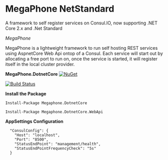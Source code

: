 # MegaPhone NetStandard
A framework to self register services on Consul.IO, now supporting .NET Core 2.x and .Net Standard

*MegaPhone*

MegaPhone is a lightweight framework to run self hosting REST services using AspnetCore Web Api ontop of a Consul. Each service will start out by allocating a free port to run on, once the service is started, it will register itself in the local cluster provider.

**MegaPhone.DotnetCore**
[![NuGet](https://buildstats.info/nuget/Megaphone.DotnetCore)](http://www.nuget.org/packages/Megaphone.DotnetCore)

[![Build Status](https://img.shields.io/appveyor/ci/thiagoloureiro/megaphone-netstandard/master.svg)](https://ci.appveyor.com/project/thiagoloureiro/megaphone-netstandard) 

**Install the Package**

```Install-Package Megaphone.DotnetCore```

```Install-Package Megaphone.DotnetCore.WebApi```

**AppSettings Configuration**
```
  "ConsulConfig": {
    "Host": "localhost",
    "Port": "8500",
    "StatusEndPoint": "management/health",
    "StatusEndPointFrequencyCheck": "5s"
  }
  ```
